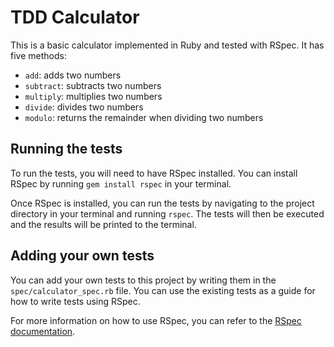 # TDD Calculator

This is a basic calculator implemented in Ruby and tested with RSpec. It has five methods:

* `add`: adds two numbers
* `subtract`: subtracts two numbers
* `multiply`: multiplies two numbers
* `divide`: divides two numbers
* `modulo`: returns the remainder when dividing two numbers

## Running the tests

To run the tests, you will need to have RSpec installed. You can install RSpec by running `gem install rspec` in your terminal.

Once RSpec is installed, you can run the tests by navigating to the project directory in your terminal and running `rspec`. The tests will then be executed and the results will be printed to the terminal.

## Adding your own tests

You can add your own tests to this project by writing them in the `spec/calculator_spec.rb` file. You can use the existing tests as a guide for how to write tests using RSpec.

For more information on how to use RSpec, you can refer to the [RSpec documentation](https://rspec.info/documentation/).
